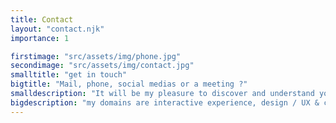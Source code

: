 ```yaml
---
title: Contact
layout: "contact.njk"
importance: 1

firstimage: "src/assets/img/phone.jpg"
secondimage: "src/assets/img/contact.jpg"
smalltitle: "get in touch"
bigtitle: "Mail, phone, social medias or a meeting ?"
smalldescription: "It will be my pleasure to discover and understand your digital project, and get to the bottom of it."
bigdescription: "my domains are interactive experience, design / UX & custom shading"
---
```


